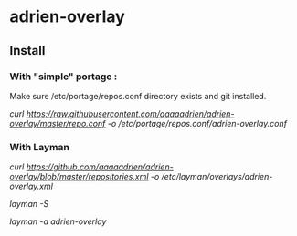 # adrien-overlay

## Install

### With "simple" portage :

Make sure /etc/portage/repos.conf directory exists and git installed.

*curl https://raw.githubusercontent.com/aaaaadrien/adrien-overlay/master/repo.conf -o /etc/portage/repos.conf/adrien-overlay.conf*

### With Layman

*curl https://github.com/aaaaadrien/adrien-overlay/blob/master/repositories.xml -o /etc/layman/overlays/adrien-overlay.xml*

*layman -S*

*layman -a adrien-overlay*
